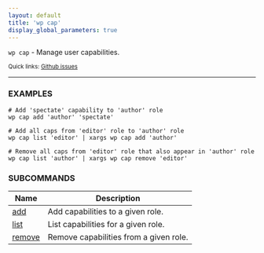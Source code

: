 ```yaml
---
layout: default
title: 'wp cap'
display_global_parameters: true
---
```


`wp cap` - Manage user capabilities.

<small>Quick links: <a href="https://github.com/wp-cli/wp-cli/issues?q=is%3Aopen+label%3Acommand%3Acap+sort%3Aupdated-desc">Github issues</a></small>

<hr />

### EXAMPLES

    # Add 'spectate' capability to 'author' role
    wp cap add 'author' 'spectate'

    # Add all caps from 'editor' role to 'author' role
    wp cap list 'editor' | xargs wp cap add 'author'

    # Remove all caps from 'editor' role that also appear in 'author' role
    wp cap list 'author' | xargs wp cap remove 'editor'



### SUBCOMMANDS

<table>
	<thead>
	<tr>
		<th>Name</th>
		<th>Description</th>
	</tr>
	</thead>
	<tbody>
		<tr>
			<td><a href="/commands/cap/add/">add</a></td>
			<td>Add capabilities to a given role.</td>
		</tr>
		<tr>
			<td><a href="/commands/cap/list/">list</a></td>
			<td>List capabilities for a given role.</td>
		</tr>
		<tr>
			<td><a href="/commands/cap/remove/">remove</a></td>
			<td>Remove capabilities from a given role.</td>
		</tr>
	</tbody>
</table>
